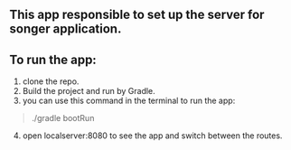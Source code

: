 ## This app responsible to set up the server for songer application.
## To run the app:
1. clone the repo.
2. Build the project and run by Gradle.
3. you can use this command in the terminal to run the app:
>./gradle bootRun 

4. open localserver:8080 to see the app and switch between the routes.
